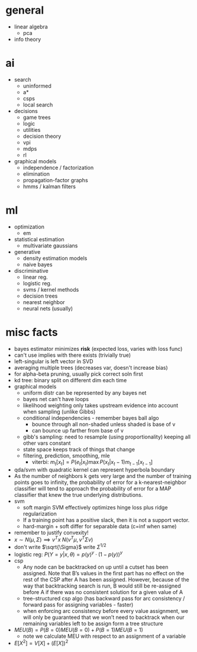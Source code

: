 # general

- linear algebra
  - pca
- info theory

# ai

- search
  - uninformed
  - a*
  - csps
  - local search
- decisions
  - game trees
  - logic
  - utilities
  - decision theory
  - vpi
  - mdps
  - rl
- graphical models
  - independence / factorization
  - elimination
  - propagation-factor graphs
  - hmms / kalman filters

# ml

- optimization
  - em
- statistical estimation
  - multivariate gaussians
- generative
  - density estimation models
  - naive bayes
- discriminative
  - linear reg.
  - logistic reg.
  - svms / kernel methods
  - decision trees
  - nearest neighbor
  - neural nets (usually)

# misc facts

- bayes estimator minimizes **risk** (expected loss, varies with loss func)
- can't use implies with there exists (trivially true)
- left-singular is left vector in SVD
- averaging multiple trees (decreases var, doesn't increase bias)
- for alpha-beta pruning, usually pick correct soln first
- kd tree: binary split on different dim each time
- graphical models
  - uniform distr can be represented by any bayes net
  - bayes net can't have loops
  - likelihood weighting only takes upstream evidence into account when sampling (unlike Gibbs)
  - conditional independencies - remember bayes ball algo
    - bounce through all non-shaded unless shaded is base of v
    - can bounce up farther from base of v
  - gibb's sampling: need to resample (using proportionality) keeping all other vars constant
  - state space keeps track of things that change
  - filtering, prediction, smoothing, mle
    - viterbi: $m_t[x_t] = P (e_t|x_t) \max P (x_t|x_t−1)m_{t−1}[x_{t−1}]$
- qda/svm with quadratic kernel can represent hyperbola boundary
- As the number of neighbors k gets very large and the number of training points goes to infinity, the probability of error for a k-nearest-neighbor classifier will tend to approach the probability of error for a MAP classifier that knew the true underlying distributions. 
- svm
  - soft margin SVM effectively optimizes hinge loss plus ridge regularization
  - If a training point has a positive slack, then it is not a support vector.
  - hard-margin + soft differ for separable data (c=inf when same)
- remember to justify convexity!
- $x\sim N(\mu, \Sigma) \implies v^Tx ~ N(v^T\mu, v^T\Sigma v)$
- don't write $\sqrt{\Sigma}$ write $\Sigma^{1/2}$
- logistic reg: $P(Y=y|x, \theta) = p(y)^{y} \cdot (1-p(y))^{y}$
- csp
  - Any node can be backtracked on up until a cutset has been assigned. Note that B’s values in the first part has no effect on the rest of the CSP after A has been assigned. However, because of the way that backtracking search is run, B would still be re-assigned before A if there was no consistent solution for a given value of A
  - tree-structured csp algo (has backward pass for arc consistency / forward pass for assigning variables - faster)
  - when enforcing arc consistency before every value assignment, we will only be guaranteed that we won’t need to backtrack when our remaining variables left to be assign form a tree structure 
- $MEU(B) = P(B=0) MEU(B=0) + P(B=1)MEU(B=1)$
  - note we calculate MEU with respect to an assignment of a variable
- $E[X^2] = V[X] + (E[X])^2$